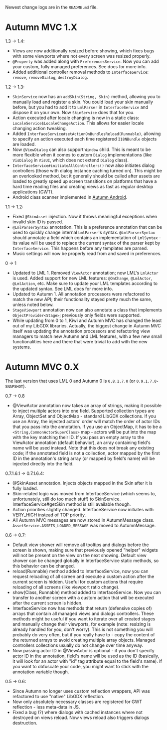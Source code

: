 Newest change logs are in the `README.md` file.

# Autumn MVC 1.X

1.3 -> 1.4:

- Views are now additionally resized before showing, which fixes bugs with some viewports where not every screen was resized properly.
- `@Property` was added along with `PreferencesService`. Now you can add your custom, fully managed preferences. See docs for more info.
- Added additional controller removal methods to `InterfaceService`: `remove`, `removeDialog`, `destroyDialog`.

1.2 -> 1.3:

- `SkinService` now has an `addSkin(String, Skin)` method, allowing you to manually load and register a skin. You could load your skin manually before, but you had to add it to `LmlParser` in `InterfaceService` and dispose it on your own. Now `SkinService` does that for you.
- Action executed after locale changing is now in a static class: `LocaleService$LocaleChangeAction`. This allows for easier locale changing action tweaking.
- Added `InterfaceService#setActionOnBundlesReload(Runnable)`, allowing to specify an action executed each time registered `I18NBundle` objects are loaded.
- Now `@ViewDialog` can also support `Window` child. This is meant to be more flexible when it comes to custom `Dialog` implementations (like `VisDialog` in `VisUI`, which does not extend `Dialog` class).
- `InterfaceService#initiateAllControllers()` now also initiates dialog controllers (those with dialog instance caching turned on). This might be an overlooked method, but it generally should be called after assets are loaded to greatly speed up screen transitions on platforms that have a hard time reading files and creating views as fast as regular desktop applications (GWT).
- Android class scanner implemented in [Autumn Android](http://github.com/crashinvaders/gdx-autumn-android).

1.1 -> 1.2:

- Fixed `@SkinAsset` injection. Now it throws meaningful exceptions when invalid skin ID is passed.
- `@LmlParserSyntax` annotation. This is a preference annotation that can be used to quickly change internal `LmlParser`'s syntax. `@LmlParserSyntax` should annotate a field which contains an implementation of `LmlSyntax` - its value will be used to replace the current syntax of the parser kept by `InterfaceService`. This happens before any templates are parsed.
- Music settings will now be properly read from and saved in preferences.

0 -> 1

- Updated to LML 1. Removed `ViewActor` annotation; now LML's `LmlActor` is used. Added support for new LML features: `@OnChange`, `@LmlActor`, `@LmlAction`, etc. Make sure to update your LML templates according to the updated syntax. See LML docs for more info.
- Updated to Autumn 1. All annotation processors were refactored to match the new API; their functionality stayed pretty much the same, unless noted below.
- `StageViewport` annotation now can also annotate a class that implements `ObjectProvider<Stage>`; previously only fields were supported.
- While updating from 0 to 1, Kiwi and Autumn MVC has changed the least out of my LibGDX libraries. Actually, the biggest change in Autumn MVC itself was updating the annotation processors and refactoring view managers to match new Autumn and LML features, with a few new small functionalities here and there that were trivial to add with the new systems.

# Autumn MVC 0.X

The last version that uses LML 0 and Autumn 0 is `0.8.1.7.0` (or `0.9.1.7.0-SNAPSHOT`).

0.7 -> 0.8

- @ViewActor annotation now takes an array of strings, making it possible to inject multiple actors into one field. Supported collection types are Array, ObjectSet and ObjectMap - standard LibGDX collections. If you use an Array, the injected actors' order will match the order of actor IDs that you pass into the annotation. If you use an ObjectMap, it has to be a `<String,CommonActorSuperClass>` map - actors will be put into the map with the key matching their ID. If you pass an empty array to the ViewActor annotation (default behavior), an array containing field's name will be used instead. Note that this does not break any existing code; if the annotated field is not a collection, actor mapped by the first ID in the annotation's string array (or mapped by field's name) will be injected directly into the field.

0.7.1.6.1 -> 0.7.1.6.4:

- @SkinAsset annotation. Injects objects mapped in the Skin after it is fully loaded.
- Skin-related logic was moved from InterfaceService (which seems to, unfortunately, still do too much stuff) to SkinService. InterfaceService#getSkin method is still available though.
- Action priorities slightly changed. InterfaceService now initiates with VERY_HIGH instead of TOP priority.
- All Autumn MVC messages are now stored in AutumnMessage class. `AssetService.ASSETS_LOADED_MESSAGE` was moved to AutumnMessage.

0.6 -> 0.7:

- Default view shower will remove all tooltips and dialogs before the screen is shown, making sure that previously opened "helper" widgets will not be present on the view on the next showing. Default view shower can be changed globally in InterfaceService static methods, so this behavior can be changed.
- reload(Runnable) method added to InterfaceService, now you can request reloading of all screen and execute a custom action after the current screen is hidden. Useful for custom actions that require reloading of all screens (like viewport ratio change).
- show(Class, Runnable) method added to InterfaceService. Now you can transfer to another screen with a custom action that will be executed after the current screen is hidden.
- InterfaceService now has methods that return (defensive copies of) arrays that contain all managed views and dialogs controllers. These methods might be useful if you want to iterate over all created stages and manually change their viewports, for example (note: resizing is already handled for you, don't worry). This is not something you will probably do very often, but if you really have to - copy the content of the returned arrays to avoid creating multiple array objects. Managed controllers collections usually do not change over time anyway.
- Now passing actor ID in @ViewActor is optional - if you don't specify actor ID in the annotation, field's name will be used as the ID (basically, it will look for an actor with "id" tag attribute equal to the field's name). If you want to obfuscate your code, you might want to stick with the annotation variable though.

0.5 -> 0.6:

- Since Autumn no longer uses custom reflection wrappers, API was refactored to use "native" LibGDX reflection.
- Now only absolutely necessary classes are registered for GWT reflection - less meta-data in JS.
- Fixed a bug (?) where dialogs with cached instances where not destroyed on views reload. Now views reload also triggers dialogs destruction.
